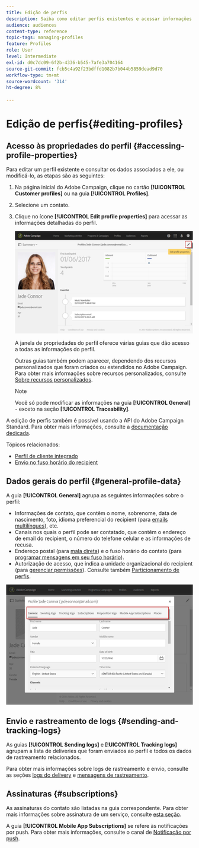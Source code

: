 ```yaml
---
title: Edição de perfis
description: Saiba como editar perfis existentes e acessar informações de contato, canais preferidos, logs de rastreamento, assinaturas etc.
audience: audiences
content-type: reference
topic-tags: managing-profiles
feature: Profiles
role: User
level: Intermediate
exl-id: d0c7dc09-6f2b-4336-b545-7afe3a704164
source-git-commit: fcb5c4a92f23bdffd1082b7b044b5859dead9d70
workflow-type: tm+mt
source-wordcount: '314'
ht-degree: 8%

---
```


# Edição de perfis{#editing-profiles}

## Acesso às propriedades do perfil {#accessing-profile-properties}

Para editar um perfil existente e consultar os dados associados a ele, ou modificá-lo, as etapas são as seguintes:

1. Na página inicial do Adobe Campaign, clique no cartão **[!UICONTROL Customer profiles]** ou na guia **[!UICONTROL Profiles]**.
1. Selecione um contato.
1. Clique no ícone **[!UICONTROL Edit profile properties]** para acessar as informações detalhadas do perfil.

   ![](assets/profile_creation2.png)

   A janela de propriedades do perfil oferece várias guias que dão acesso a todas as informações do perfil.

   Outras guias também podem aparecer, dependendo dos recursos personalizados que foram criados ou estendidos no Adobe Campaign. Para obter mais informações sobre recursos personalizados, consulte [Sobre recursos personalizados](../../developing/using/data-model-concepts.md).

   >[!NOTE]
   >
   >Você só pode modificar as informações na guia **[!UICONTROL General]** - exceto na seção **[!UICONTROL Traceability]**.

A edição de perfis também é possível usando a API do Adobe Campaign Standard. Para obter mais informações, consulte a [documentação dedicada](../../api/using/updating-profiles.md).

Tópicos relacionados:

* [Perfil de cliente integrado](../../audiences/using/integrated-customer-profile.md)
* [Envio no fuso horário do recipient](../../sending/using/sending-messages-at-the-recipient-s-time-zone.md)

## Dados gerais do perfil {#general-profile-data}

A guia **[!UICONTROL General]** agrupa as seguintes informações sobre o perfil:

* Informações de contato, que contêm o nome, sobrenome, data de nascimento, foto, idioma preferencial do recipient (para [emails multilíngues](../../channels/using/creating-a-multilingual-email.md)), etc.
* Canais nos quais o perfil pode ser contatado, que contêm o endereço de email do recipient, o número do telefone celular e as informações de recusa.
* Endereço postal (para [mala direta](../../channels/using/about-direct-mail.md)) e o fuso horário do contato (para [programar mensagens em seu fuso horário](../../sending/using/sending-messages-at-the-recipient-s-time-zone.md)).
* Autorização de acesso, que indica a unidade organizacional do recipient (para [gerenciar permissões](../../administration/using/about-access-management.md)). Consulte também [Particionamento de perfis](../../administration/using/organizational-units.md#partitioning-profiles).

![](assets/profile_creation4.png)

## Envio e rastreamento de logs {#sending-and-tracking-logs}

As guias **[!UICONTROL Sending logs]** e **[!UICONTROL Tracking logs]** agrupam a lista de deliveries que foram enviados ao perfil e todos os dados de rastreamento relacionados.

Para obter mais informações sobre logs de rastreamento e envio, consulte as seções [logs do delivery](../../sending/using/monitoring-a-delivery.md#delivery-logs) e [mensagens de rastreamento](../../sending/using/tracking-messages.md).

## Assinaturas {#subscriptions}

As assinaturas do contato são listadas na guia correspondente. Para obter mais informações sobre assinatura de um serviço, consulte [esta seção](../../audiences/using/about-subscriptions.md).

A guia **[!UICONTROL Mobile App Subscriptions]** se refere às notificações por push. Para obter mais informações, consulte o canal de [Notificação por push](../../channels/using/about-push-notifications.md).
